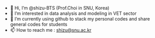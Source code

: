 - 👋 Hi, I’m @shizu-BTS (Prof.Choi in SNU, Korea)
- 👀 I’m interested in data analysis and modeling in VET sector
- 🌱 I’m currently using github to stack my personal codes and share general codes for students
- 📫 How to reach me : shizu@snu.ac.kr

<!---
shizu-BTS/shizu-BTS is a ✨ special ✨ repository because its `README.md` (this file) appears on your GitHub profile.
You can click the Preview link to take a look at your changes.
--->
